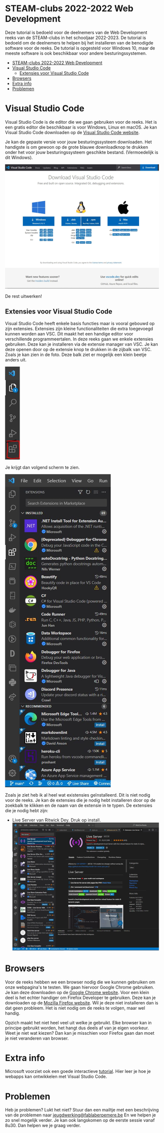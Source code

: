 # STEAM-clubs 2022-2022 Web Development
Deze tutorial is bedoeld voor de deelnemers van de Web Development reeks van de STEAM-clubs in het schooljaar 2022-2023. De tutorial is bedoeld om de deelnemers te helpen bij het installeren van de benodigde software voor de reeks. De tutorial is opgesteld voor Windows 10, maar de meeste software is ook beschikbaar voor andere besturingssystemen.

- [STEAM-clubs 2022-2022 Web Development](#steam-clubs-2022-2022-web-development)
- [Visual Studio Code](#visual-studio-code)
  - [Extensies voor Visual Studio Code](#extensies-voor-visual-studio-code)
- [Browsers](#browsers)
- [Extra info](#extra-info)
- [Problemen](#problemen)

# Visual Studio Code

Visual Studio Code is de editor die we gaan gebruiken voor de reeks. Het is een gratis editor die beschikbaar is voor Windows, Linux en macOS. Je kan Visual Studio Code downloaden op de [Visual Studio Code website](https://code.visualstudio.com/Download).

Je kan de gepaste versie voor jouw besturingssysteem downloaden. Het handigste is om gewoon op de grote blauwe downloadknop te drukken onder het voor jouw besturingssysteem geschikte bestand. (Vermoedelijk is dit Windows).

 ![Visual studio download pagina](./img/vsc_downloadpagina.jpg)

 De rest uitwerken!

 ## Extensies voor Visual Studio Code
 Visual Studio Code heeft enkele basis functies maar is vooral gebouwd op zijn extensies. Extensies zijn kleine functionaliteiten die extra toegevoegd kunnen worden aan VSC. Dit maakt het een handige editor voor verschillende programmeertalen. In deze reeks gaan we enkele extensies gebruiken. Deze kan je installeren via de extensie manager van VSC. Je kan deze openen door op de extensie knop te drukken in de zijbalk van VSC. Zoals je kan zien in de foto. Deze balk ziet er mogelijk een klein beetje anders uit.

  ![Extensie icoon](./img/extensie_icoon.jpg)

Je krijgt dan volgend scherm te zien.

![Extensie manager](./img/extensies_overzicht.jpg)

Zoals je ziet heb ik al heel wat existensies geïnstalleerd. Dit is niet nodig voor de reeks. Je kan de extensies die je nodig hebt installeren door op de zoekbalk te klikken en de naam van de extensie in te typen. 
De extensies die je nodig hebt zijn:
- Live Server van Ritwick Dey. Druk op install. ![Live Server](./img/liveserver.jpg) 
  
# Browsers
Voor de reeks hebben we een browser nodig die we kunnen gebruiken om onze webpagina's te testen. We gaan hiervoor Google Chrome gebruiken. Je kan deze downloaden op de [Google Chrome website](https://www.google.com/chrome/). Voor een klein deel is het echter handiger om Firefox Developer te gebruiken. Deze kan je downloaden op de [Mozilla Firefox website](https://www.mozilla.org/nl/firefox/developer/). Wil je deze niet installeren dan is dat geen probleem. Het is niet nodig om de reeks te volgen, maar wel handig.

Opzich maakt het niet heel veel uit welke je gebruikt. Elke browser kan in principe gebruikt worden, het hangt dus deels af van je eigen voorkeur. Weet je niet wat kiezen? Dan kan je misschien voor Firefox gaan dan moet je niet veranderen van browser. 
 
# Extra info 
Microsoft voorziet ook een goede interactieve [tutorial](https://learn.microsoft.com/nl-nl/training/modules/develop-web-apps-with-vs-code/). Hier leer je hoe je webapps kan ontwikkelen met Visual Studio Code.

# Problemen

Heb je problemen? Lukt het niet? Stuur dan een mailtje met een beschrijving van de problemen naar [jeugdwerking@fablaberpemere.be](mailto:jeugdwerking@fablaberpemere.be?subject=Problemen%20bij%20installatie%20software%20voor%20Web%20Development%20Steamclub%20reeks) En we helpen je zo snel mogelijk verder. 
Je kan ook langskomen op de eerste sessie vanaf 8u30. Dan helpen we je graag verder.